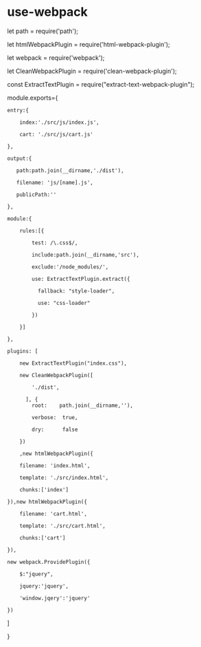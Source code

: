 # use-webpack
let path = require('path');

let htmlWebpackPlugin = require('html-webpack-plugin');

let webpack = require('webpack');

let CleanWebpackPlugin = require('clean-webpack-plugin');

const ExtractTextPlugin = require("extract-text-webpack-plugin");

module.exports={

    entry:{
    
        index:'./src/js/index.js',
        
        cart: './src/js/cart.js' 
        
    },
    
    output:{
    
       path:path.join(__dirname,'./dist'),
       
       filename: 'js/[name].js',
       
       publicPath:'' 
       
    },
    
    module:{
    
        rules:[{
        
            test: /\.css$/,
            
            include:path.join(__dirname,'src'),
            
            exclude:'/node_modules/',
            
            use: ExtractTextPlugin.extract({
            
              fallback: "style-loader",
              
              use: "css-loader"
              
            })
            
        }]
        
    },
    
    plugins: [
    
        new ExtractTextPlugin("index.css"),
        
        new CleanWebpackPlugin([
        
            './dist',
            
          ], {
            root:    path.join(__dirname,''),
            
            verbose:  true,
            
            dry:      false
            
        })
        
        ,new htmlWebpackPlugin({
        
        filename: 'index.html',
        
        template: './src/index.html',
        
        chunks:['index']
        
    }),new htmlWebpackPlugin({
    
        filename: 'cart.html',
        
        template: './src/cart.html',
        
        chunks:['cart']
        
    }),
    
    new webpack.ProvidePlugin({
    
        $:"jquery",
        
        jquery:'jquery',
        
        'window.jqery':'jquery'
        
    })
    
   ]
   
}

